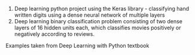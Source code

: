 1) Deep learning python project using the Keras library - classifying hand written digits using a dense neural network of multiple layers
2) Deep learning binary classification problem consisting of two dense layers of 16 hidden units each, which classifies movies positively or negatively according to reviews.

Examples taken from Deep Learning with Python textbook
